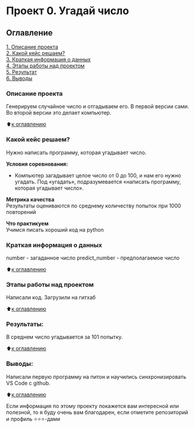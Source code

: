 # Проект 0. Угадай число

## Оглавление  
[1. Описание проекта](README.md#Описание-проекта)  
[2. Какой кейс решаем?](README.md#Какой-кейс-решаем)  
[3. Краткая информация о данных](README.md#Краткая-информация-о-данных)  
[4. Этапы работы над проектом](README.md#Этапы-работы-над-проектом)  
[5. Результат](README.md#Результат)    
[6. Выводы](README.md#Выводы) 

### Описание проекта    
Генерируем случайное число и отгадываем его. В первой версии сами. Во второй версии это делает компьютер.

:arrow_up:[к оглавлению](README.md#Оглавление)


### Какой кейс решаем?    
Нужно написать программу, которая угадывает число.

**Условия соревнования:**  
- Компьютер загадывает целое число от 0 до 100, и нам его нужно угадать. Под «угадать», подразумевается «написать программу, которая угадывает число».

**Метрика качества**     
Результаты оцениваются по среднему количеству попыток при 1000 повторений

**Что практикуем**     
Учимся писать хороший код на python


### Краткая информация о данных
number - загаданное число
predict_number - предполагаемое число

:arrow_up:[к оглавлению](README.md#Оглавление)


### Этапы работы над проектом  
Написали код. Загрузили на гитхаб

:arrow_up:[к оглавлению](README.md#Оглавление)


### Результаты:  
В среднем число угадывается за 101 попытку.

:arrow_up:[к оглавлению](README.md#Оглавление)


### Выводы:  
Написали первую программу на питон и научились синхронизировать VS Code c github.

:arrow_up:[к оглавлению](README.md#Оглавление)


Если информация по этому проекту покажется вам интересной или полезной, то я буду очень вам благодарен, если отметите репозиторий и профиль ⭐️⭐️⭐️-дами